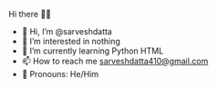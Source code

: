Hi there 👋👋

- 👋 Hi, I’m @sarveshdatta
- 👀 I’m interested in nothing 
- 🌱 I’m currently learning Python HTML 
- 📫 How to reach me sarveshdatta410@gmail.com  
- 🥷 Pronouns: He/Him 

<!---
sarveshdatta/sarveshdatta is a ✨ special ✨ repository because its `README.md` (this file) appears on your GitHub profile.
You can click the Preview link to take a look at your changes.
--->
